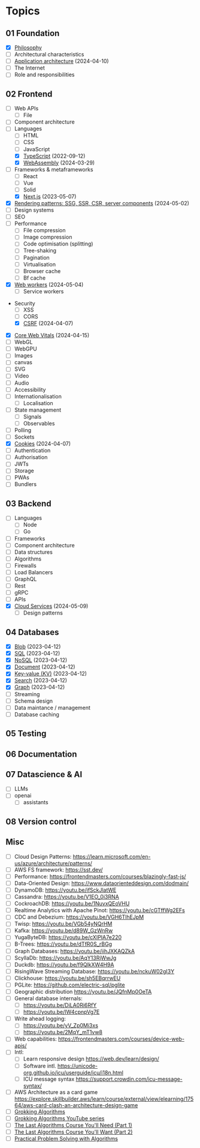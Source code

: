 # Topics

## 01 Foundation

- [x] [Philosophy](./01-philosophy.md)
- [ ] Architectural characteristics
- [ ] [Application architecture](./01-application-architecture.md) (2024-04-10)
- [ ] The Internet
- [ ] Role and responsibilities

## 02 Frontend

- [ ] Web APIs
  - [ ] File
- [ ] Component architecture
- [ ] Languages
  - [ ] HTML
  - [ ] CSS
  - [ ] JavaScript
  - [x] [TypeScript](./02-typescript.md) (2022-09-12)
  - [x] [WebAssembly](../00-everyweeks/week13/README.md) (2024-03-29)
- [ ] Frameworks & metaframeworks
  - [ ] React
  - [ ] Vue
  - [ ] Solid
  - [x] [Next.js](./02-nextjs.md) (2023-05-07)
- [x] [Rendering patterns: SSG, SSR, CSR, server components](./02-rendering.md) (2024-05-02)
- [ ] Design systems
- [ ] SEO
- [ ] Performance
  - [ ] File compression
  - [ ] Image compression
  - [ ] Code optimisation (splitting)
  - [ ] Tree-shaking
  - [ ] Pagination
  - [ ] Virtualisation
  - [ ] Browser cache
  - [ ] Bf cache
- [x] [Web workers](../00-everyweeks/week17/README.md) (2024-05-04)
  - [ ] Service workers
- Security
  - [ ] XSS
  - [ ] CORS
  - [x] [CSRF](../00-everyweeks/week14/README.md) (2024-04-07)
- [x] [Core Web Vitals](../00-everyweeks/week15/README.md) (2024-04-15)
- [ ] WebGL
- [ ] WebGPU
- [ ] Images
- [ ] canvas
- [ ] SVG
- [ ] Video
- [ ] Audio
- [ ] Accessibility
- [ ] Internationalisation
  - [ ] Localisation
- [ ] State management
  - [ ] Signals
  - [ ] Observables
- [ ] Polling
- [ ] Sockets
- [x] [Cookies](../00-everyweeks/week14/README.md) (2024-04-07)
- [ ] Authentication
- [ ] Authorisation
- [ ] JWTs
- [ ] Storage
- [ ] PWAs
- [ ] Bundlers

## 03 Backend

- [ ] Languages
  - [ ] Node
  - [ ] Go
- [ ] Frameworks
- [ ] Component architecture
- [ ] Data structures
- [ ] Algorithms
- [ ] Firewalls
- [ ] Load Balancers
- [ ] GraphQL
- [ ] Rest
- [ ] gRPC
- [ ] APIs
- [x] [Cloud Services](./03-cloud-services.md) (2024-05-09)
  - [ ] Design patterns

## 04 Databases

- [x] [Blob](./04-databases.md) (2023-04-12)
- [x] [SQL](./04-databases.md) (2023-04-12)
- [x] [NoSQL](./04-databases.md) (2023-04-12)
- [x] [Document](./04-databases.md) (2023-04-12)
- [x] [Key-value (KV)](./04-databases.md) (2023-04-12)
- [x] [Search](./04-databases.md) (2023-04-12)
- [x] [Graph](./04-databases.md) (2023-04-12)
- [ ] Streaming
- [ ] Schema design
- [ ] Data maintance / management
- [ ] Database caching

## 05 Testing

## 06 Documentation

## 07 Datascience & AI

- [ ] LLMs
- [ ] openai
  - [ ] assistants

## 08 Version control

## Misc

- [ ] Cloud Design Patterns: <https://learn.microsoft.com/en-us/azure/architecture/patterns/>
- [ ] AWS FS framework: <https://sst.dev/>
- [ ] Performance: <https://frontendmasters.com/courses/blazingly-fast-js/>
- [ ] Data-Oriented Design: <https://www.dataorienteddesign.com/dodmain/>
- [ ] DynamoDB: <https://youtu.be/ifSckJlatWE>
- [ ] Cassandra: <https://youtu.be/V1EO_0i3RNA>
- [ ] CockroachDB: <https://youtu.be/1NuvxQEoVHU>
- [ ] Realtime Analytics with Apache Pinot: <https://youtu.be/cGTffWg2EFs>
- [ ] CDC and Debezium: <https://youtu.be/VGH6TlhEJpM>
- [ ] Twisp: <https://youtu.be/VGb54yNQrHM>
- [ ] Kafka: <https://youtu.be/d89W_GzWnRw>
- [ ] YugaByteDB: <https://youtu.be/cXIPIA7e220>
- [ ] B-Trees: <https://youtu.be/dTfR0S_rBGg>
- [ ] Graph Databases: <https://youtu.be/iihJXKAQZkA>
- [ ] ScyllaDb: <https://youtu.be/AqY13RjWwJg>
- [ ] Duckdb: <https://youtu.be/f9QlkXW4H9A>
- [ ] RisingWave Streaming Database: <https://youtu.be/nckuW02gI3Y>
- [ ] Clickhouse: <https://youtu.be/sh5EBqrrwEU>
- [ ] PGLite: <https://github.com/electric-sql/pglite>
- [ ] Geographic distribution <https://youtu.be/JQfnMp0OeTA>
- [ ] General database internals:
  - [ ] <https://youtu.be/DiLA0Ri6RfY>
  - [ ] <https://youtu.be/IW4cpnpVg7E>
- [ ] Write ahead logging:
  - [ ] <https://youtu.be/yV_Zp0Mi3xs>
  - [ ] <https://youtu.be/2MqY_mT1vw8>
- [ ] Web capabilities: <https://frontendmasters.com/courses/device-web-apis/>
- [ ] Intl:
  - [ ] Learn responsive design <https://web.dev/learn/design/>
  - [ ] Software intl. <https://unicode-org.github.io/icu/userguide/icu/i18n.html>
  - [ ] ICU message syntax <https://support.crowdin.com/icu-message-syntax/>
- [ ] AWS Architecture as a card game <https://explore.skillbuilder.aws/learn/course/external/view/elearning/17564/aws-card-clash-an-architecture-design-game>
- [ ] [Grokking Algorithms](https://www.manning.com/books/grokking-algorithms)
- [ ] [Grokking Algorithms YouTube series](https://www.youtube.com/watch?v=SC5CX8drAtU&list=PL0m2JlLrCpA7IIpjNARcLQz0kx3BMObRT)
- [ ] [The Last Algorithms Course You'll Need (Part 1)](https://frontendmasters.com/courses/algorithms/)
- [ ] [The Last Algorithms Course You'll Want (Part 2)](https://frontendmasters.com/courses/advanced-algorithms/)
- [ ] [Practical Problem Solving with Algorithms](https://frontendmasters.com/courses/algorithms-practice/)
